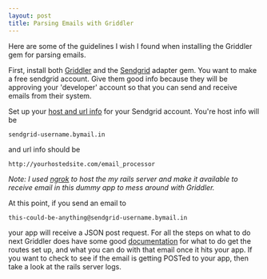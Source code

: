 ```yaml
---
layout: post
title: Parsing Emails with Griddler
---
```


Here are some of the guidelines I wish I found when installing the Griddler gem for parsing emails.

First, install both [Griddler](http://www.griddler.io) and the [Sendgrid](http://sendgrid.com) adapter gem.
You want to make a free sendgrid account. Give them good info because they will be approving your 'developer' account so that
you can send and receive emails from their system.

Set up your [host and url info](https://sendgrid.com/developer/reply) for your Sendgrid account. You're host info will be

    sendgrid-username.bymail.in

and url info should be

    http://yourhostedsite.com/email_processor

<i>Note: I used [ngrok](https://ngrok.com/) to host the my rails server and make it available to receive email in this
dummy app to mess around with Griddler.</i>

At this point, if you send an email to

    this-could-be-anything@sendgrid-username.bymail.in

your app will receive a JSON post request. For all
the steps on what to do next Griddler does have some good [documentation](https://github.com/thoughtbot/griddler) for what to do get the routes set up, and what you can do with that email once it hits your app. If you want to check to see if the email is getting POSTed to your app, then take a look at the rails server logs.
